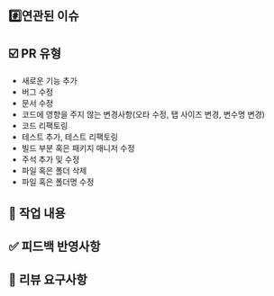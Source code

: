 
## #️⃣연관된 이슈
<!---- Resolves: #(Isuue Number) -->


## ☑️ PR 유형
<!-- 작업한 리스트를 제외하고 지워주세요. -->
-  새로운 기능 추가
-  버그 수정
-  문서 수정
-  코드에 영향을 주지 않는 변경사항(오타 수정, 탭 사이즈 변경, 변수명 변경)
-  코드 리팩토링
-  테스트 추가, 테스트 리팩토링
-  빌드 부분 혹은 패키지 매니저 수정
-  주석 추가 및 수정
-  파일 혹은 폴더 삭제
-  파일 혹은 폴더명 수정


## 📝 작업 내용
<!-- 작업한 내용을 간략히 설명해주세요. -->
<!-- 필요시 스크린샷을 첨부해주세요. -->

## ✅ 피드백 반영사항


## 💬 리뷰 요구사항
<!-- 리뷰어가 중점적으로 봐주면 좋을 것 같은 부분이 있다면 작성해주세요. ->

